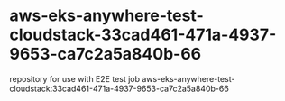 # aws-eks-anywhere-test-cloudstack-33cad461-471a-4937-9653-ca7c2a5a840b-66
repository for use with E2E test job aws-eks-anywhere-test-cloudstack:33cad461-471a-4937-9653-ca7c2a5a840b-66
